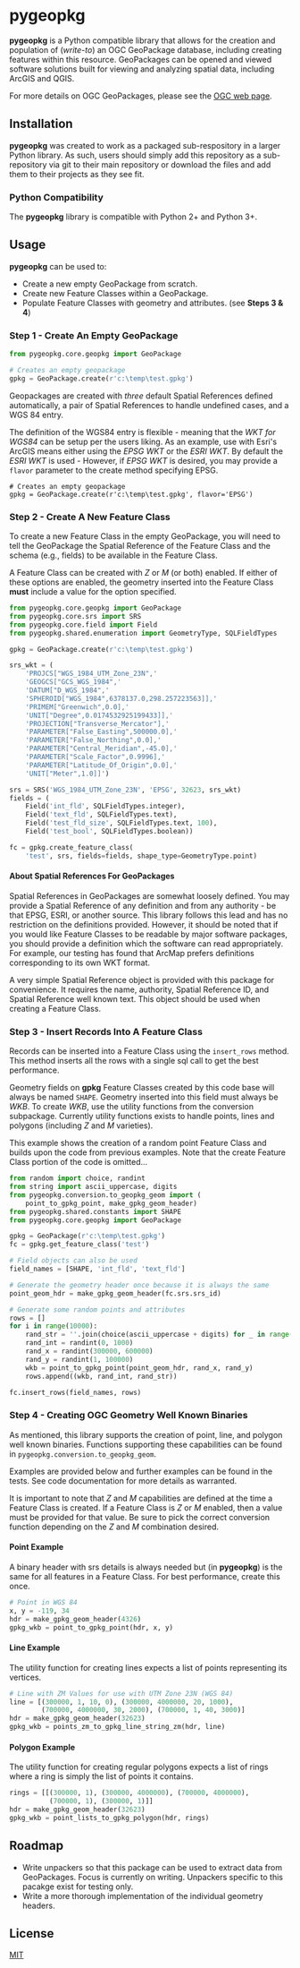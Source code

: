# pygeopkg

**pygeopkg** is a Python compatible library that allows for the creation and
population of (*write-to*) an OGC GeoPackage database, including creating features within this resource. GeoPackages can be opened and viewed software solutions built for viewing and analyzing spatial data, including ArcGIS and QGIS. 

For more details on OGC GeoPackages, please see the [OGC web page](http://www.geopackage.org/).


## Installation

**pygeopkg** was created to work as a packaged sub-respository in a larger
Python library. As such, users should simply add this repository as
a sub-repository via git to their main repository or download the files and
add them to their projects as they see fit.


### Python Compatibility

The **pygeopkg** library is compatible with Python 2+ and Python 3+.


## Usage

**pygeopkg** can be used to: 
* Create a new empty GeoPackage from scratch.
* Create new Feature Classes within a GeoPackage.
* Populate Feature Classes with geometry and attributes. (see **Steps 3 & 4**)


### Step 1 - Create An Empty GeoPackage

```python
from pygeopkg.core.geopkg import GeoPackage

# Creates an empty geopackage
gpkg = GeoPackage.create(r'c:\temp\test.gpkg')
```

Geopackages are created with *three* default Spatial References defined
automatically, a pair of Spatial References to handle undefined cases,
and a WGS 84 entry. 

The definition of the WGS84 entry is flexible - meaning that the *WKT for WGS84* can be setup per the users liking. As an example, use with Esri's ArcGIS means either using the *EPSG WKT* or the *ESRI WKT*. By
default the *ESRI WKT* is used - However, if *EPSG WKT* is desired, you
may provide a ``flavor`` parameter to the create method specifying EPSG.

```
# Creates an empty geopackage
gpkg = GeoPackage.create(r'c:\temp\test.gpkg', flavor='EPSG')
```


### Step 2 - Create A New Feature Class

To create a new Feature Class in the empty GeoPackage, you will need
to tell the GeoPackage the Spatial Reference of the Feature Class
and the schema (e.g., fields) to be available in the Feature Class.

A Feature Class can be created with *Z* or *M* (or both) enabled. If 
either of these options are enabled, the geometry inserted into the 
Feature Class **must** include a value for the option specified.

```python
from pygeopkg.core.geopkg import GeoPackage
from pygeopkg.core.srs import SRS
from pygeopkg.core.field import Field
from pygeopkg.shared.enumeration import GeometryType, SQLFieldTypes

gpkg = GeoPackage.create(r'c:\temp\test.gpkg')

srs_wkt = (
    'PROJCS["WGS_1984_UTM_Zone_23N",'
    'GEOGCS["GCS_WGS_1984",'
    'DATUM["D_WGS_1984",'
    'SPHEROID["WGS_1984",6378137.0,298.257223563]],'
    'PRIMEM["Greenwich",0.0],'
    'UNIT["Degree",0.0174532925199433]],'
    'PROJECTION["Transverse_Mercator"],'
    'PARAMETER["False_Easting",500000.0],'
    'PARAMETER["False_Northing",0.0],'
    'PARAMETER["Central_Meridian",-45.0],'
    'PARAMETER["Scale_Factor",0.9996],'
    'PARAMETER["Latitude_Of_Origin",0.0],'
    'UNIT["Meter",1.0]]')

srs = SRS('WGS_1984_UTM_Zone_23N', 'EPSG', 32623, srs_wkt)
fields = (
    Field('int_fld', SQLFieldTypes.integer),
    Field('text_fld', SQLFieldTypes.text),
    Field('test_fld_size', SQLFieldTypes.text, 100),
    Field('test_bool', SQLFieldTypes.boolean))

fc = gpkg.create_feature_class(
    'test', srs, fields=fields, shape_type=GeometryType.point)
```


#### About Spatial References For GeoPackages

Spatial References in GeoPackages are somewhat loosely defined. You
may provide a Spatial Reference of any definition and from any
authority - be that EPSG, ESRI, or another source. This library follows
this lead and has no restriction on the definitions provided. However,
it should be noted that if you would like Feature Classes to
be readable by major software packages, you should provide a
definition which the software can read appropriately. For example, our testing
has found that ArcMap prefers definitions corresponding to its
own WKT format.

A very simple Spatial Reference object is provided with this package
for convenience. It requires the name, authority, Spatial Reference ID,
and Spatial Reference well known text. This object should be used when
creating a Feature Class.


### Step 3 - Insert Records Into A Feature Class

Records can be inserted into a Feature Class using the ``insert_rows`` 
method. This method inserts all the rows with a single sql call to 
get the best performance.

Geometry fields on **gpkg** Feature Classes created by this code base will
always be named ``SHAPE``. Geometry inserted into this field must always
be *WKB*. To create *WKB*, use the utility functions from the conversion 
subpackage. Currently utility functions exists to handle points, lines
and polygons (including *Z* and *M* varieties).

This example shows the creation of a random point Feature Class and
builds upon the code from previous examples. Note that the create Feature Class
portion of the code is omitted...

```python
from random import choice, randint
from string import ascii_uppercase, digits
from pygeopkg.conversion.to_geopkg_geom import (
    point_to_gpkg_point, make_gpkg_geom_header)
from pygeopkg.shared.constants import SHAPE
from pygeopkg.core.geopkg import GeoPackage

gpkg = GeoPackage(r'c:\temp\test.gpkg')
fc = gpkg.get_feature_class('test')

# Field objects can also be used
field_names = [SHAPE, 'int_fld', 'text_fld']

# Generate the geometry header once because it is always the same
point_geom_hdr = make_gpkg_geom_header(fc.srs.srs_id)

# Generate some random points and attributes
rows = []
for i in range(10000):
    rand_str = ''.join(choice(ascii_uppercase + digits) for _ in range(10))
    rand_int = randint(0, 1000)
    rand_x = randint(300000, 600000)
    rand_y = randint(1, 100000)
    wkb = point_to_gpkg_point(point_geom_hdr, rand_x, rand_y)
    rows.append((wkb, rand_int, rand_str))

fc.insert_rows(field_names, rows)
```


### Step 4 - Creating OGC Geometry Well Known Binaries

As mentioned, this library supports the creation of point, line, and 
polygon well known binaries. Functions supporting these capabilities 
can be found in ``pygeopkg.conversion.to_geopkg_geom``. 

Examples are provided below and further examples can be found in the 
tests. See code documentation for more details as warranted.

It is important to note that *Z* and *M* capabilities are defined at the
time a Feature Class is created. If a Feature Class is *Z* or *M* enabled,
then a value must be provided for that value. Be sure to pick the 
correct conversion function depending on the *Z* and *M* combination 
desired.


#### Point Example

A binary header with srs details is always needed but (in **pygeopkg**) 
is the same for all features in a Feature Class. For best performance,
create this once. 

```python
# Point in WGS 84
x, y = -119, 34
hdr = make_gpkg_geom_header(4326)
gpkg_wkb = point_to_gpkg_point(hdr, x, y)
```


#### Line Example

The utility function for creating lines expects a list of points 
representing its vertices.

```python
# Line with ZM Values for use with UTM Zone 23N (WGS 84)
line = [(300000, 1, 10, 0), (300000, 4000000, 20, 1000),
        (700000, 4000000, 30, 2000), (700000, 1, 40, 3000)]
hdr = make_gpkg_geom_header(32623)
gpkg_wkb = points_zm_to_gpkg_line_string_zm(hdr, line)
```


#### Polygon Example

The utility function for creating regular polygons expects a list of 
rings where a ring is simply the list of points it contains.

```python
rings = [[(300000, 1), (300000, 4000000), (700000, 4000000),
          (700000, 1), (300000, 1)]]
hdr = make_gpkg_geom_header(32623)
gpkg_wkb = point_lists_to_gpkg_polygon(hdr, rings)
```


## Roadmap

* Write unpackers so that this package can be used to extract data
  from GeoPackages. Focus is currently on writing. Unpackers specific
  to this pacakge exist for testing only.
* Write a more thorough implementation of the individual geometry headers.


## License

[MIT](https://choosealicense.com/licenses/mit/)

